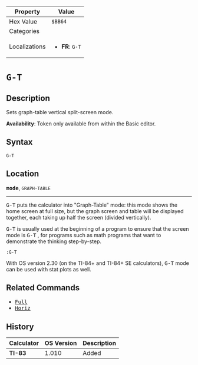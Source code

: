 | Property      | Value |
|---------------|-------|
| Hex Value     | `$BB64`|
| Categories    | <ul></ul> |
| Localizations | <ul><li><b>FR</b>: `G-T`</li></ul> |

# `G-T`

## Description
Sets graph-table vertical split-screen mode.


<b>Availability</b>: Token only available from within the Basic editor.

## Syntax
`G-T`

## Location
<tt><kbd><b>mode</b></kbd></tt>, `GRAPH-TABLE`
<hr>

<tt>G-T</tt> puts the calculator into "Graph-Table" mode: this mode shows the home screen at full size, but the graph screen and table will be displayed together, each taking up half the screen (divided vertically).

<tt>G-T</tt> is usually used at the beginning of a program to ensure that the screen mode is <tt>G-T</tt> , for programs such as math programs that want to demonstrate the thinking step-by-step.

```ti-basic
:G-T
```

With OS version 2.30 (on the TI-84+ and TI-84+ SE calculators), <tt>G-T</tt> mode can be used with stat plots as well.

## Related Commands

*   <tt><a href="/full">Full</a></tt>
*   <tt><a href="/horiz">Horiz</a></tt>

## History
| Calculator | OS Version | Description |
|------------|------------|-------------|
| <b>TI-83</b> | 1.010 | Added |


